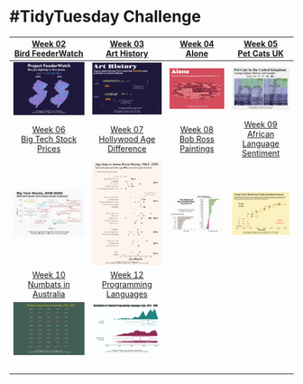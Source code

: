 # #TidyTuesday Challenge

<!-- table header, followed by pictures link -->

|   [Week 02<br>Bird FeederWatch](https://github.com/poncest/tidytuesday/tree/main/2023/Week_02)    |       [Week 03<br>Art History](https://github.com/poncest/tidytuesday/tree/main/2023/Week_03)        |       [Week 04<br>Alone](https://github.com/poncest/tidytuesday/tree/main/2023/Week_04)        |        [Week 05<br>Pet Cats UK](https://github.com/poncest/tidytuesday/tree/main/2023/Week_05)         |
|:---------------:|:---------------:|:------------------:|:---------------:|
|                                ![](Week_02/2023_02.png "Week 02")                                 |                                  ![](Week_03/2023_03.png "Week 03")                                  |                               ![](Week_04/2023_04.png "Week 04")                               |                                   ![](Week_05/2023_05.png "Week 05")                                   |
| [Week 06<br>Big Tech Stock Prices](https://github.com/poncest/tidytuesday/tree/main/2023/Week_06) | [Week 07<br>Hollywood Age Difference](https://github.com/poncest/tidytuesday/tree/main/2023/Week_07) | [Week 08<br>Bob Ross Paintings](https://github.com/poncest/tidytuesday/tree/main/2023/Week_08) | [Week 09<br>African Language Sentiment](https://github.com/poncest/tidytuesday/tree/main/2023/Week_09) |
|                                ![](Week_06/2023_06.png "Week 06")                                 |                                  ![](Week_07/2023_07.png "Week 07")                                  |                               ![](Week_08/2023_08.png "Week 08")                               |                                   ![](Week_09/2023_09.png "Week 09")                                   |
| [Week 10<br>Numbats in Australia](https://github.com/poncest/tidytuesday/tree/main/2023/Week_10)  |  [Week 12<br>Programming Languages](https://github.com/poncest/tidytuesday/tree/main/2023/Week_12)   |                                                                                                |                                                                                                        |
|                                ![](Week_10/2023_10.png "Week 10")                                 |                                  ![](Week_12/2023_12.png "Week 12")                                  |                                                                                                |                                                                                                        |
|                                                                                                   |                                                                                                      |                                                                                                |                                                                                                        |
|                                                                                                   |                                                                                                      |                                                                                                |                                                                                                        |
|                                                                                                   |                                                                                                      |                                                                                                |                                                                                                        |
|                                                                                                   |                                                                                                      |                                                                                                |                                                                                                        |
|                                                                                                   |                                                                                                      |                                                                                                |                                                                                                        |
